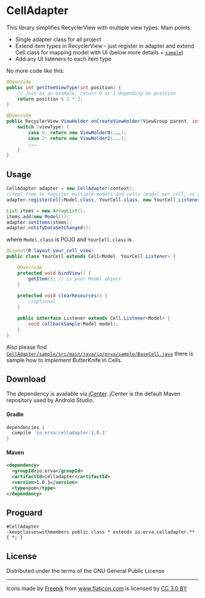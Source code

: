 # CellAdapter

This library simplifies RecyclerView with multiple view types.
Main points:

* Single adapter class for all project
* Extend item types in RecyclerView - just register in adapter and extend Cell.class for mapping model with UI (below more details + [`sample`](https://github.com/erva/CellAdapter/tree/master/sample/src/main/java/io/erva/sample))
* Add any UI listeners to each item type

No more code like this:
```java
@Override
public int getItemViewType(int position) {
	// Just as an example, return 0 or 2 depending on position
	return position % 2 * 2;
}

@Override
public RecyclerView.ViewHolder onCreateViewHolder(ViewGroup parent, int viewType) {
	switch (viewType) {
		case 0: return new ViewHolder0(...);
		case 2: return new ViewHolder2(...);
		...
	}
}
```

## Usage

```java
CellAdapter adapter = new CellAdapter(context);
//feel free to register multiple models and cells (model per cell, so your RecyclerView would represent multiple view types)
adapter.registerCell(Model.class, YourCell.class, new YourCell.Listener(){}); 

List items = new ArrayList();
items.add(new Model());
adapter.setItems(items);
adapter.notifyDataSetChanged();
```
where
`Model.class` is POJO and `YourCell.class` is
```java
@Layout(R.layout.your_cell_view)
public class YourCell extends Cell<Model, YourCell.Listener> {

 	@Override
	protected void bindView() {
		getItem(); // is your Model object
	}
    
	protected void clearResources() {
		//optional
	}

	public interface Listener extends Cell.Listener<Model> {
		void callbackSample(Model model);
	}
}
```
Also please find 
[`CellAdapter/sample/src/main/java/io/erva/sample/BaseCell.java`](https://github.com/erva/CellAdapter/blob/master/sample/src/main/java/io/erva/sample/BaseCell.java) 
there is sample how to implement ButterKnife in Cells.

## Download

The dependency is available via [jCenter](https://bintray.com/erva/android/celladapter). 
jCenter is the default Maven repository used by Android Studio.

#### Gradle
```groovy
dependencies {
  compile 'io.erva:celladapter:1.0.1'
}
```

#### Maven
```xml
<dependency>
  <groupId>io.erva</groupId>
  <artifactId>celladapter</artifactId>
  <version>1.0.1</version>
  <type>pom</type>
</dependency>
```

## Proguard
```
#CellAdapter
-keepclasseswithmembers public class * extends io.erva.celladapter.** { *; }
```

## License

 Distributed under the terms of the GNU General Public License

-------

<div>Icons made by <a href="http://www.freepik.com" title="Freepik">Freepik</a> from <a href="http://www.flaticon.com" title="Flaticon">www.flaticon.com</a> is licensed by <a href="http://creativecommons.org/licenses/by/3.0/" title="Creative Commons BY 3.0" target="_blank">CC 3.0 BY</a></div>
